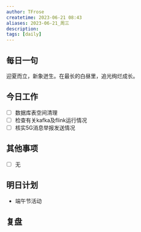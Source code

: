 ```yaml
---
author: TFrose
createtime: 2023-06-21 08:43
aliases: 2023-06-21_周三
description:
tags: [daily]
---
```


## 每日一句
迎夏而立，新象迸生。在最长的白昼里，追光绚烂成长。

## 今日工作
- [ ] 数据库表空间清理
- [ ] 检查有关kafka及flink运行情况
- [ ] 核实5G消息举报发送情况

## 其他事项
- [ ] 无

## 明日计划
- 端午节活动

## 复盘

